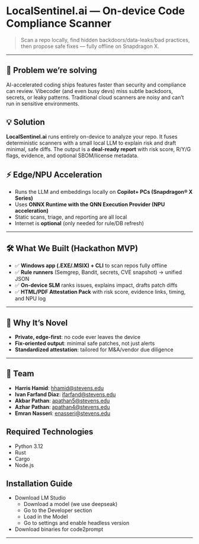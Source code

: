 # LocalSentinel.ai — On-device Code Compliance Scanner

> Scan a repo locally, find hidden backdoors/data-leaks/bad practices, then propose safe fixes — fully offline on Snapdragon X.

---

## 🚨 Problem we’re solving
AI-accelerated coding ships features faster than security and compliance can review. Vibecoder (and even busy devs) miss subtle backdoors, secrets, or leaky patterns. Traditional cloud scanners are noisy and can’t run in sensitive environments.

## 💡 Solution
**LocalSentinel.ai** runs entirely on-device to analyze your repo. It fuses deterministic scanners with a small local LLM to explain risk and draft minimal, safe diffs. The output is a **deal-ready report** with risk score, R/Y/G flags, evidence, and optional SBOM/license metadata.

## ⚡️ Edge/NPU Acceleration
- Runs the LLM and embeddings locally on **Copilot+ PCs (Snapdragon® X Series)**
- Uses **ONNX Runtime with the QNN Execution Provider (NPU acceleration)**
- Static scans, triage, and reporting are all local
- Internet is **optional** (only needed for rule/DB refresh)

---

## 🛠️ What We Built (Hackathon MVP)
- ✅ **Windows app (.EXE/.MSIX) + CLI** to scan repos fully offline
- ✅ **Rule runners** (Semgrep, Bandit, secrets, CVE snapshot) → unified JSON
- ✅ **On-device SLM** ranks issues, explains impact, drafts patch diffs
- ✅ **HTML/PDF Attestation Pack** with risk score, evidence links, timing, and NPU log

---

## 🔑 Why It’s Novel
- **Private, edge-first**: no code ever leaves the device  
- **Fix-oriented output**: minimal safe patches, not just alerts  
- **Standardized attestation**: tailored for M&A/vendor due diligence

---

## 👤 Team
- **Harris Hamid**: hhamid@stevens.edu  
- **Ivan Farfand Diaz**: ifarfand@stevens.edu  
- **Akbar Pathan**: apathan5@stevens.edu
- **Azhar Pathan**: apathan4@stevens.edu  
- **Emran Nasseri**: enasseri@stevens.edu

## Required Technologies
- Python 3.12
- Rust
- Cargo
- Node.js

## Installation Guide
- Download LM Studio
  - Download a model (we use deepseak)
  - Go to the Developer section
  - Load in the Model
  - Go to settings and enable headless version
- Download binaries for code2prompt
  
---
